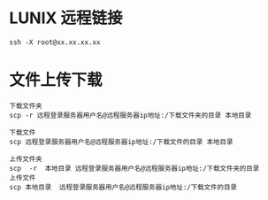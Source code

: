 # LUNIX 远程链接

```shell
ssh -X root@xx.xx.xx.xx
```



# 文件上传下载

```shell
下载文件夹
scp -r 远程登录服务器用户名@远程服务器ip地址:/下载文件夹的目录 本地目录

下载文件
scp 远程登录服务器用户名@远程服务器ip地址:/下载文件的目录 本地目录

上传文件夹
scp  -r  本地目录 远程登录服务器用户名@远程服务器ip地址:/下载文件夹的目录 
上传文件
scp 本地目录  远程登录服务器用户名@远程服务器ip地址:/下载文件的目录 

```

